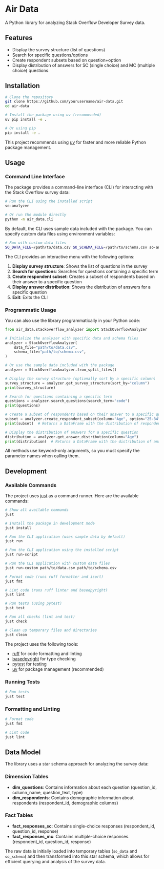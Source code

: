 # Air Data

A Python library for analyzing Stack Overflow Developer Survey data.

## Features

- Display the survey structure (list of questions)
- Search for specific questions/options
- Create respondent subsets based on question+option
- Display distribution of answers for SC (single choice) and MC (multiple choice) questions

## Installation

```bash
# Clone the repository
git clone https://github.com/yourusername/air-data.git
cd air-data

# Install the package using uv (recommended)
uv pip install -e .

# Or using pip
pip install -e .
```

This project recommends using [uv](https://github.com/astral-sh/uv) for faster and more reliable Python package management.

## Usage

### Command Line Interface

The package provides a command-line interface (CLI) for interacting with the Stack Overflow survey data:

```bash
# Run the CLI using the installed script
so-analyzer

# Or run the module directly
python -m air_data.cli
```

By default, the CLI uses sample data included with the package. You can specify custom data files using environment variables:

```bash
# Run with custom data files
SO_DATA_FILE=/path/to/data.csv SO_SCHEMA_FILE=/path/to/schema.csv so-analyzer
```

The CLI provides an interactive menu with the following options:

1. **Display survey structure**: Shows the list of questions in the survey
2. **Search for questions**: Searches for questions containing a specific term
3. **Create respondent subset**: Creates a subset of respondents based on their answer to a specific question
4. **Display answer distribution**: Shows the distribution of answers for a specific question
5. **Exit**: Exits the CLI

### Programmatic Usage

You can also use the library programmatically in your Python code:

```python
from air_data.stackoverflow_analyzer import StackOverflowAnalyzer

# Initialize the analyzer with specific data and schema files
analyzer = StackOverflowAnalyzer(
    data_file="path/to/data.csv",
    schema_file="path/to/schema.csv",
)

# Or use the sample data included with the package
analyzer = StackOverflowAnalyzer.from_split_files()

# Display the survey structure (optionally sort by a specific column)
survey_structure = analyzer.get_survey_structure(sort_by="column")
print(survey_structure)

# Search for questions containing a specific term
questions = analyzer.search_questions(search_term="code")
print(questions)

# Create a subset of respondents based on their answer to a specific question
subset = analyzer.create_respondent_subset(column="Age", option="25-34")
print(subset)  # Returns a DataFrame with the distribution of respondents

# Display the distribution of answers for a specific question
distribution = analyzer.get_answer_distribution(column="Age")
print(distribution)  # Returns a DataFrame with the distribution of answers
```

All methods use keyword-only arguments, so you must specify the parameter names when calling them.

## Development

### Available Commands

The project uses [just](https://github.com/casey/just) as a command runner. Here are the available commands:

```bash
# Show all available commands
just

# Install the package in development mode
just install

# Run the CLI application (uses sample data by default)
just run

# Run the CLI application using the installed script
just run-script

# Run the CLI application with custom data files
just run-custom path/to/data.csv path/to/schema.csv

# Format code (runs ruff formatter and isort)
just fmt

# Lint code (runs ruff linter and basedpyright)
just lint

# Run tests (using pytest)
just test

# Run all checks (lint and test)
just check

# Clean up temporary files and directories
just clean
```

The project uses the following tools:
- [ruff](https://github.com/astral-sh/ruff) for code formatting and linting
- [basedpyright](https://github.com/detachhead/basedpyright) for type checking
- [pytest](https://docs.pytest.org/) for testing
- [uv](https://github.com/astral-sh/uv) for package management (recommended)

### Running Tests

```bash
# Run tests
just test
```

### Formatting and Linting

```bash
# Format code
just fmt

# Lint code
just lint
```

## Data Model

The library uses a star schema approach for analyzing the survey data:

### Dimension Tables
- **dim_questions**: Contains information about each question (question_id, column_name, question_text, type)
- **dim_respondents**: Contains demographic information about respondents (respondent_id, demographic columns)

### Fact Tables
- **fact_responses_sc**: Contains single-choice responses (respondent_id, question_id, response)
- **fact_responses_mc**: Contains multiple-choice responses (respondent_id, question_id, response)

The raw data is initially loaded into temporary tables (`so_data` and `so_schema`) and then transformed into this star schema, which allows for efficient querying and analysis of the survey data.
